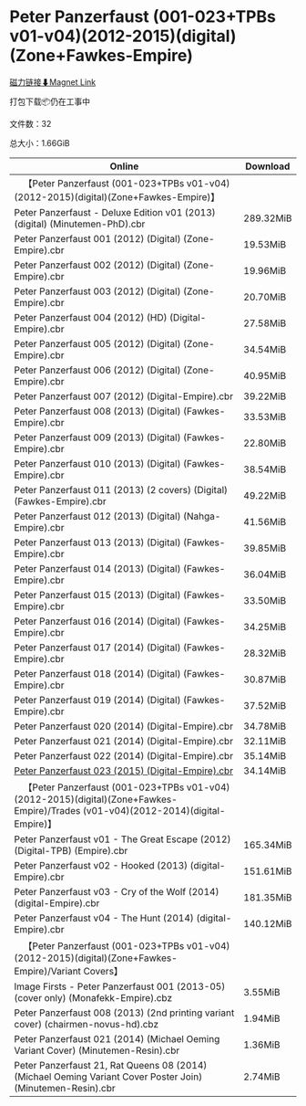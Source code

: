# Peter Panzerfaust (001-023+TPBs v01-v04)(2012-2015)(digital)(Zone+Fawkes-Empire)

[磁力链接⬇Magnet Link](magnet:?xt=urn:btih:122a48f0aa4f7c4208e9f280ffba03966fc1e81c&dn=Peter%20Panzerfaust%20%28001-023%2BTPBs%20v01-v04%29%282012-2015%29%28digital%29%28Zone%2BFawkes-Empire%29)

打包下载📦仍在工事中

文件数：32

总大小：1.66GiB

Online | Download
--- | ---
&emsp;【Peter Panzerfaust (001-023+TPBs v01-v04)(2012-2015)(digital)(Zone+Fawkes-Empire)】 | 
Peter Panzerfaust - Deluxe Edition v01 (2013) (digital) (Minutemen-PhD).cbr | 289.32MiB
Peter Panzerfaust 001 (2012) (Digital) (Zone-Empire).cbr | 19.53MiB
Peter Panzerfaust 002 (2012) (Digital) (Zone-Empire).cbr | 19.96MiB
Peter Panzerfaust 003 (2012) (Digital) (Zone-Empire).cbr | 20.70MiB
Peter Panzerfaust 004 (2012) (HD) (Digital-Empire).cbr | 27.58MiB
Peter Panzerfaust 005 (2012) (Digital) (Zone-Empire).cbr | 34.54MiB
Peter Panzerfaust 006 (2012) (Digital) (Zone-Empire).cbr | 40.95MiB
Peter Panzerfaust 007 (2012) (Digital-Empire).cbr | 39.22MiB
Peter Panzerfaust 008 (2013) (Digital) (Fawkes-Empire).cbr | 33.53MiB
Peter Panzerfaust 009 (2013) (Digital) (Fawkes-Empire).cbr | 22.80MiB
Peter Panzerfaust 010 (2013) (Digital) (Fawkes-Empire).cbr | 38.54MiB
Peter Panzerfaust 011 (2013) (2 covers) (Digital) (Fawkes-Empire).cbr | 49.22MiB
Peter Panzerfaust 012 (2013) (Digital) (Nahga-Empire).cbr | 41.56MiB
Peter Panzerfaust 013 (2013) (Digital) (Fawkes-Empire).cbr | 39.85MiB
Peter Panzerfaust 014 (2013) (Digital) (Fawkes-Empire).cbr | 36.04MiB
Peter Panzerfaust 015 (2013) (Digital) (Fawkes-Empire).cbr | 33.50MiB
Peter Panzerfaust 016 (2014) (Digital) (Fawkes-Empire).cbr | 34.25MiB
Peter Panzerfaust 017 (2014) (Digital) (Fawkes-Empire).cbr | 28.32MiB
Peter Panzerfaust 018 (2014) (Digital) (Fawkes-Empire).cbr | 30.87MiB
Peter Panzerfaust 019 (2014) (Digital) (Fawkes-Empire).cbr | 37.52MiB
Peter Panzerfaust 020 (2014) (Digital-Empire).cbr | 34.78MiB
Peter Panzerfaust 021 (2014) (Digital-Empire).cbr | 32.11MiB
Peter Panzerfaust 022 (2014) (Digital-Empire).cbr | 35.14MiB
[Peter Panzerfaust 023 (2015) (Digital-Empire).cbr](https://github.com/alicewish/markdown/blob/master/comic/Peter-Panzerfaust-023-2015-Digital-Empire-cbr.md) | 34.14MiB
&emsp;【Peter Panzerfaust (001-023+TPBs v01-v04)(2012-2015)(digital)(Zone+Fawkes-Empire)/Trades (v01-v04)(2012-2014)(digital-Empire)】 | 
Peter Panzerfaust v01 - The Great Escape (2012) (Digital-TPB) (Empire).cbr | 165.34MiB
Peter Panzerfaust v02 - Hooked (2013) (digital-Empire).cbr | 151.61MiB
Peter Panzerfaust v03 - Cry of the Wolf (2014) (digital-Empire).cbr | 181.35MiB
Peter Panzerfaust v04 - The Hunt (2014) (digital-Empire).cbr | 140.12MiB
&emsp;【Peter Panzerfaust (001-023+TPBs v01-v04)(2012-2015)(digital)(Zone+Fawkes-Empire)/Variant Covers】 | 
Image Firsts - Peter Panzerfaust 001 (2013-05) (cover only) (Monafekk-Empire).cbz | 3.55MiB
Peter Panzerfaust 008 (2013) (2nd printing variant cover) (chairmen-novus-hd).cbz | 1.94MiB
Peter Panzerfaust 021 (2014) (Michael Oeming Variant Cover) (Minutemen-Resin).cbr | 1.36MiB
Peter Panzerfaust 21, Rat Queens 08 (2014) (Michael Oeming Variant Cover Poster Join) (Minutemen-Resin).cbr | 2.74MiB